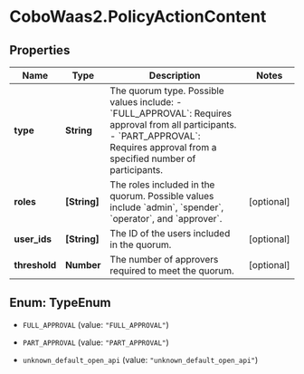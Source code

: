 # CoboWaas2.PolicyActionContent

## Properties

Name | Type | Description | Notes
------------ | ------------- | ------------- | -------------
**type** | **String** | The quorum type. Possible values include:    - &#x60;FULL_APPROVAL&#x60;: Requires approval from all participants.   - &#x60;PART_APPROVAL&#x60;: Requires approval from a specified number of participants.  | 
**roles** | **[String]** | The roles included in the quorum. Possible values include &#x60;admin&#x60;, &#x60;spender&#x60;, &#x60;operator&#x60;, and &#x60;approver&#x60;. | [optional] 
**user_ids** | **[String]** | The ID of the users included in the quorum. | [optional] 
**threshold** | **Number** | The number of approvers required to meet the quorum. | [optional] 



## Enum: TypeEnum


* `FULL_APPROVAL` (value: `"FULL_APPROVAL"`)

* `PART_APPROVAL` (value: `"PART_APPROVAL"`)

* `unknown_default_open_api` (value: `"unknown_default_open_api"`)




